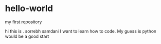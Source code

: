 # hello-world
my first repository

hi this is . sorrebh samdani
I want to learn how to code.
My guess is python would be a good start
